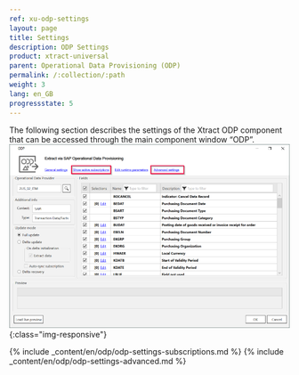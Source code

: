 ```yaml
---
ref: xu-odp-settings
layout: page
title: Settings
description: ODP Settings
product: xtract-universal
parent: Operational Data Provisioning (ODP)
permalink: /:collection/:path
weight: 3
lang: en_GB
progressstate: 5
---
```


The following section describes the settings of the Xtract ODP component that can be accessed through the main component window “ODP”.
![ODP Component](/img/content/odp/odp-settings.png){:class="img-responsive"}

{% include _content/en/odp/odp-settings-subscriptions.md %}
{% include _content/en/odp/odp-settings-advanced.md %}

